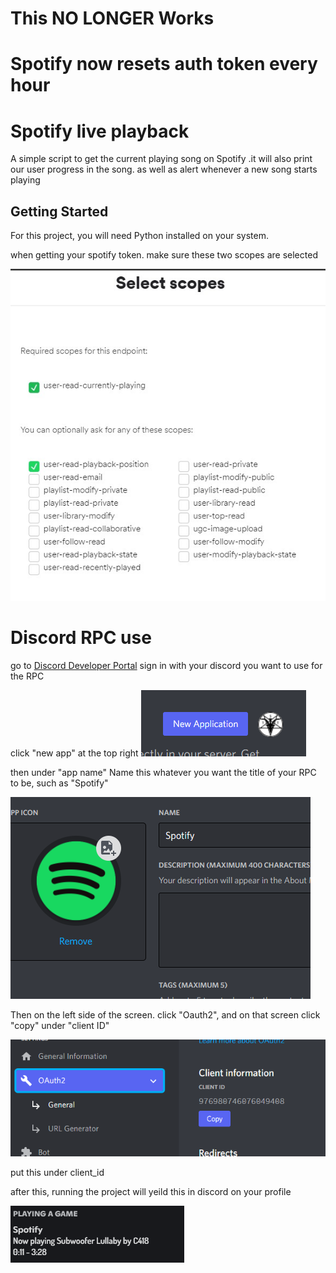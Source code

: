 # This NO LONGER Works
# Spotify now resets auth token every hour 

# Spotify live playback 

A simple script to get the current playing song on Spotify
.it will also print our user progress in the song.
as well as alert whenever a new song starts playing
## Getting Started

For this project, you will need Python installed on your system.


when getting your spotify token. make sure these two scopes are selected

![picture of required spotify scopes](https://github.com/FernSch/spotify-live-playblack/blob/master/assets/scopes.jpg)


# Discord RPC use
go to [Discord Developer Portal](https://discord.com/developers)
sign in with your discord you want to use for the RPC

click "new app" at the top right
![picture of new app](https://github.com/FernSch/spotify-live-playblack/blob/master/assets/new_app.png)

then under "app name" Name this whatever you want the title of your RPC to be, such as "Spotify"

![app_name](https://github.com/FernSch/spotify-live-playblack/blob/master/assets/app_name.png)

Then on the left side of the screen. click "Oauth2", and on that screen click "copy" under "client ID"

![client_id](https://github.com/FernSch/spotify-live-playblack/blob/master/assets/client_id.png)

put this under client_id


after this, running the project will yeild this in discord on your profile

![spotify rpc example](https://github.com/FernSch/spotify-live-playblack/blob/master/assets/spotify%20rpc.png)


